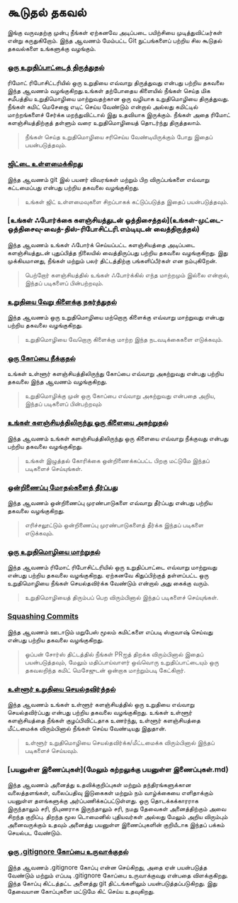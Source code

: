 # கூடுதல் தகவல்

இங்கு வருவதற்கு முன்பு நீங்கள் ஏற்கனவே அடிப்படை பயிற்சியை முடித்துவிட்டீர்கள் என்று கருதுகிறோம். இந்த ஆவணம் மேம்பட்ட Git நுட்பங்களைப் பற்றிய சில கூடுதல் தகவல்களை உங்களுக்கு வழங்கும்.

### [ஒரு உறுதிப்பாட்டைத் திருத்துதல்](amending-a-commit.md)
ரிமோட் ரிபோசிட்டரியில் ஒரு உறுதியை எவ்வாறு திருத்துவது என்பது பற்றிய தகவலை இந்த ஆவணம் வழங்குகிறது.உங்கள் தற்போதைய கிளையில் நீங்கள் செய்த மிக சமீபத்திய உறுதிமொழியை மாற்றுவதற்கான ஒரு வழியாக உறுதிமொழியை திருத்துவது. நீங்கள் கமிட் மெசேஜை எடிட் செய்ய வேண்டும் என்றால் அல்லது கமிட்டில் மாற்றங்களைச் சேர்க்க மறந்துவிட்டால் இது உதவியாக இருக்கும். நீங்கள் அதை ரிமோட் களஞ்சியத்திற்குத் தள்ளும் வரை உறுதிமொழியைத் தொடர்ந்து திருத்தலாம்.
> நீங்கள் செய்த உறுதிமொழியை சரிசெய்ய வேண்டியிருக்கும் போது இதைப் பயன்படுத்தவும்.

### [ஜிட்டை உள்ளமைக்கிறது](configuring-git.md)
இந்த ஆவணம் git இல் பயனர் விவரங்கள் மற்றும் பிற விருப்பங்களை எவ்வாறு கட்டமைப்பது என்பது பற்றிய தகவலை வழங்குகிறது.
> உங்கள் ஜிட் உள்ளமைவுகளை சிறப்பாகக் கட்டுப்படுத்த இதைப் பயன்படுத்தவும்.

### [உங்கள் ஃபோர்க்கை களஞ்சியத்துடன் ஒத்திசைத்தல்](உங்கள்-முட்டை-ஒத்திசைவு-வைத்-திஸ்-ரிபோசிட்டரி.எம்டியுடன் வைத்திருத்தல்)
இந்த ஆவணம் உங்கள் ஃபோர்க் செய்யப்பட்ட களஞ்சியத்தை அடிப்படை களஞ்சியத்துடன் புதுப்பித்த நிலையில் வைத்திருப்பது பற்றிய தகவலை வழங்குகிறது. இது முக்கியமானது, நீங்கள் மற்றும் பலர் திட்டத்திற்கு பங்களிப்பீர்கள் என நம்புகிறேன்.
> பெற்றோர் களஞ்சியத்தில் உங்கள் ஃபோர்க்கில் எந்த மாற்றமும் இல்லை என்றால், இந்தப் படிகளைப் பின்பற்றவும்.

### [உறுதியை வேறு கிளைக்கு நகர்த்துதல்](ஒரு-கமிட்-டு-ஒரு-வேறு-பிராஞ்ச்.எம்டி)
இந்த ஆவணம் ஒரு உறுதிமொழியை மற்றொரு கிளைக்கு எவ்வாறு மாற்றுவது என்பது பற்றிய தகவலை வழங்குகிறது.
> உறுதிமொழியை வேறொரு கிளைக்கு மாற்ற இந்த நடவடிக்கைகளை எடுக்கவும்.

### [ஒரு கோப்பை நீக்குதல்](நீக்குதல்-a-file.md)
உங்கள் உள்ளூர் களஞ்சியத்திலிருந்து கோப்பை எவ்வாறு அகற்றுவது என்பது பற்றிய தகவலை இந்த ஆவணம் வழங்குகிறது.
> உறுதிமொழிக்கு முன் ஒரு கோப்பை எவ்வாறு அகற்றுவது என்பதை அறிய, இந்தப் படிகளைப் பின்பற்றவும்

### [உங்கள் களஞ்சியத்திலிருந்து ஒரு கிளையை அகற்றுதல்](removing-branch-from-your-repository.md)
இந்த ஆவணம் உங்கள் களஞ்சியத்திலிருந்து ஒரு கிளையை எவ்வாறு நீக்குவது என்பது பற்றிய தகவலை வழங்குகிறது.
> உங்கள் இழுத்தல் கோரிக்கை ஒன்றிணைக்கப்பட்ட பிறகு மட்டுமே இந்தப் படிகளைச் செய்யுங்கள்.

### [ஒன்றிணைப்பு மோதல்களைத் தீர்ப்பது](resolving-merge-conflicts.md)
இந்த ஆவணம் ஒன்றிணைப்பு முரண்பாடுகளை எவ்வாறு தீர்ப்பது என்பது பற்றிய தகவலை வழங்குகிறது.
> எரிச்சலூட்டும் ஒன்றிணைப்பு முரண்பாடுகளைத் தீர்க்க இந்தப் படிகளை எடுக்கவும்.

### [ஒரு உறுதிமொழியை மாற்றுதல்](reverting-a-commit.md)
இந்த ஆவணம் ரிமோட் ரிபோசிட்டரியில் ஒரு உறுதிப்பாட்டை எவ்வாறு மாற்றுவது என்பது பற்றிய தகவலை வழங்குகிறது. ஏற்கனவே கிதுப்பிற்குத் தள்ளப்பட்ட ஒரு உறுதிமொழியை நீங்கள் செயல்தவிர்க்க வேண்டும் என்றால் அது கைக்கு வரும்.
> உறுதிமொழியைத் திரும்பப் பெற விரும்பினால் இந்தப் படிகளைச் செய்யுங்கள்.

### [Squashing Commits](squashing-commits.md)
இந்த ஆவணம் ஊடாடும் மறுபேஸ் மூலம் கமிட்களை எப்படி ஸ்குவாஷ் செய்வது என்பது பற்றிய தகவலை வழங்குகிறது.
> ஓப்பன் சோர்ஸ் திட்டத்தில் நீங்கள் PRஐத் திறக்க விரும்பினால் இதைப் பயன்படுத்தவும், மேலும் மதிப்பாய்வாளர் ஒவ்வொரு உறுதிப்பாட்டையும் ஒரு தகவலறிந்த கமிட் மெசேஜுடன் ஒன்றாக மாற்றும்படி கேட்கிறார்.

### [உள்ளூர் உறுதியை செயல்தவிர்த்தல்](அன்டூயிங்-ஏ-கமிட்.எம்டி)
இந்த ஆவணம் உங்கள் உள்ளூர் களஞ்சியத்தில் ஒரு உறுதியை எவ்வாறு செயல்தவிர்ப்பது என்பது பற்றிய தகவலை வழங்குகிறது. உங்கள் உள்ளூர் களஞ்சியத்தை நீங்கள் குழப்பிவிட்டதாக உணர்ந்து, உள்ளூர் களஞ்சியத்தை மீட்டமைக்க விரும்பினால் நீங்கள் செய்ய வேண்டியது இதுதான்.
> உள்ளூர் உறுதிமொழியை செயல்தவிர்க்க/மீட்டமைக்க விரும்பினால் இந்தப் படிகளைச் செய்யவும்.

### [பயனுள்ள இணைப்புகள்](மேலும் கற்றலுக்கு பயனுள்ள இணைப்புகள்.md)
இந்த ஆவணம் அனைத்து உதவிக்குறிப்புகள் மற்றும் தந்திரங்களுக்கான வலைத்தளங்கள், வலைப்பதிவு இடுகைகள் மற்றும் நம் வாழ்க்கையை எளிதாக்கும் பயனுள்ள தளங்களுக்கு அர்ப்பணிக்கப்பட்டுள்ளது. ஒரு தொடக்கக்காரராக இருந்தாலும் சரி, நிபுணராக இருந்தாலும் சரி, நமது தேவைகள் அனைத்திற்கும் அவை சிறந்த குறிப்பு. திறந்த மூல டொமைனில் புதியவர்கள் அல்லது மேலும் அறிய விரும்பும் அனைவருக்கும் உதவும் அனைத்து பயனுள்ள இணைப்புகளின் குறியீடாக இந்தப் பக்கம் செயல்பட வேண்டும்.

### [ஒரு .gitignore கோப்பை உருவாக்குதல்](creating-a-gitignore-file.md)
இந்த ஆவணம் .gitignore கோப்பு என்ன செய்கிறது, அதை ஏன் பயன்படுத்த வேண்டும் மற்றும் எப்படி .gitignore கோப்பை உருவாக்குவது என்பதை விளக்குகிறது. இந்த கோப்பு கிட்டத்தட்ட அனைத்து git திட்டங்களிலும் பயன்படுத்தப்படுகிறது. இது தேவையான கோப்புகளை மட்டுமே கிட் செய்ய உதவுகிறது.